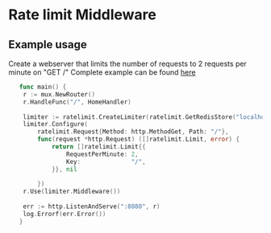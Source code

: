 # Rate limit Middleware

## Example usage

Create a webserver that limits the number of requests to 2 requests per minute on  "GET /"
Complete example can be found [here](cmd/exampleserver/main.go)
``` go
   func main() {
   	r := mux.NewRouter()
   	r.HandleFunc("/", HomeHandler)
   
   	limiter := ratelimit.CreateLimiter(ratelimit.GetRedisStore("localhost:6379"))
   	limiter.Configure(
   		ratelimit.Request{Method: http.MethodGet, Path: "/"},
   		func(request *http.Request) ([]ratelimit.Limit, error) {
   			return []ratelimit.Limit{{
   				RequestPerMinute: 2,
   				Key:              "/",
   			}}, nil
   
   		})
   	r.Use(limiter.Middleware())
   
   	err := http.ListenAndServe(":8080", r)
   	log.Errorf(err.Error())
   }
```